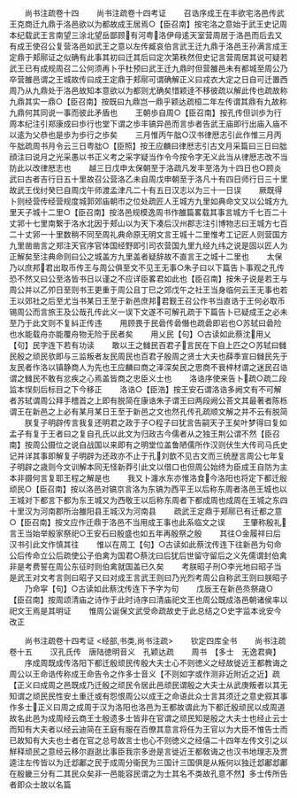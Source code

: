 <!-- { "loadSidebar": true } -->






　　尚书注疏卷十四
　　尚书注疏卷十四考证
　　召诰序成王在丰欲宅洛邑传武王克商迁九鼎于洛邑欲以为都故成王居焉○【臣召南】按宅洛之意始于武王史记周本纪载武王言南望三涂北望岳鄙顾有河粤洛伊母逺天室营周居于洛邑而后去又有成王使召公复营洛邑如武王之意以左传臧哀伯言武王迁九鼎于洛邑王孙满言成王定鼎于郏鄏证之似确有此事其初曰迁其后曰定次第秩然但史记言营周居其说可疑若武王已有成规周召二公何须再卜乎杜预曰武王迁九鼎时但营雒邑未有都城至周公乃卒营雒邑谓之王城故传曰成王定鼎于郏鄏可谓确解正义曰戎衣大定之日自可迁置西周乃从九鼎处于洛邑故知本意欲以为都则尤确矣惜颖逹不移彼疏以解此传也疏故称九鼎其实一鼎○【臣召南】按既曰九鼎岂一鼎乎颖达疏桓二年左传谓其鼎有九故称九鼎何其同说一事而彼此矛盾也
　　王朝歩自周○【臣召南】按孔传但训歩为行周本纪注引郑康成曰歩行也堂下谓之歩丰镐异邑而言歩者告武王庙即行出庙入庙不以逺为父恭也是歩为歩行之歩矣
　　三月惟丙午朏○汉书律厯志引此作惟三月丙午朏疏周书月令云三日粤朏○【臣照】按王应麟曰律厯志引古文月采篇曰三日曰朏顔注曰说月之光采愚以书正义考之采字疑当作令今按令字无义此当从律厯志改不当防此以改律厯志也
　　越三日戊申太保朝至于洛疏凡发丰至洛为十四日也○顾炎武曰古者吉行日五十里故召公营洛乙未自周戊申朝至于洛凡十有四日师行日三十里故武王伐纣癸巳自周戊午师渡孟津凡二十有五日汉志以为三十一日误
　　厥既得卜则经营传经营规度城郭郊庙朝市之位处疏匠人王城方九里如典命文又以公城方九里天子城十二里○【臣召南】按洛邑规模逸周书作雒篇畧载其事言城方千七百二十丈郛十七里南繋于洛水北因于郏山以为天下凑后汉州郡志注引博物志曰王城方七百二十丈郛一十里数稍不同至周礼典命原无明文言王城十二里惟考工记匠人则营国方九里凿凿言之郑注天官序官体国经野即引司农营国九里九经九纬之说是固以匠人为正解矣至注典命则曰公之城盖方九里盖者疑辞故不直言王之城十二里也
　　太保乃以庶邦君出取币传王与周公俱至文不见王无事○朱子曰以下篇告卜事观之孔传恐不然又曰公至洛皆书日以谨之不应详臣畧君如此也【臣召南】按朱子说是若王与周公并以乙夘日至则书王更重于周公且丁巳之郊戊午之社王当身临何云王无事也若王以郊社之后至尤当书某日王至于新邑庶邦君觐王召公作书当直诰于王何必取币锡周公而言旅王及公哉孔传此义一误下文遂不可解孔疏于下篇告卜已疑成王之必未至乃于此文则不复紏正传违
　　用顾畏于民碞传碞僭也疏碞即岩也○苏轼曰碞险也水能载舟亦能覆舟物无险于民者矣
　　用乂民【句】○古读如此蔡沈用乂【句】民字连下若有功读
　　敢以王之雠民百君子言民在下自上匹之○苏轼曰雠民殷之顽民欤即与三监叛者友民周民也百君子殷周之贤士大夫也薛季宣曰雠民先于友民者作洛以镇静商人为先也王应麟曰商之泽深矣民之思商不衰梓材谓之迷民召诰谓之雠民不敢有忿疾之心焉盖皆商之忠臣义士也
　　洛诰序使来告卜疏○疏二段监本悮刻后标目之下今移正
　　洛诰○【臣浩】按王安石谓洛诰多阙文有不可解者苏轼谓周公拜手稽首之上即有脱简在康诰朱子谓王曰两段阙公荅文其最著者陈栎谓王在新邑之上必有某月某日王至于新邑之文也然孔传孔疏顺文解之并不云有脱简
　　朕复子明辟传言我复还明君之政于子○程子曰犹言告嗣天子王矣叶梦得曰复如孟子有复于王者曰之复自孔氏以此文为归政古今儒者从之独王荆公谓不然【臣召南】按周公摄位之说自战国以来即有之明堂位盖鲁陋儒所作汉则伏生大传司马氏史记并详其事即解复子明辟为还政亦不止于孔刘歆不见古文而三统歴言周公七年复子明辟之歳则今文训解本同无怪新莽引此文以借口也但周公始终为臣成王自防为主本非摄何言复耶王程之解是也
　　我又卜瀍水东亦惟洛食今洛阳也将定下都迁殷顽民○【臣召南】按以洛邑对镐京言洛为东镐为西平王以后称东周者洛邑王城也以王城对下都言下都为东王城又为西敬王以后称东周者下都成周也成周在王城之东四十里汉为河南郡所治雒阳县王城汉为河南县
　　疏武王定鼎于郏鄏已有迁都之意○【臣召南】按文应作迁鼎于洛邑不当用成王事也此系临文之误
　　王肇称殷礼言王当始举殷家祭祀○王安石曰殷盛也如五年再殷祭之殷
　　其往○金履祥曰后汉书引此文作慎其往
　　惟以在周工【句】○古读如此蔡沈传连下往新邑为句命公后传命立公后疏使公子伯禽为国君○蔡沈曰后犹后世留守留后之义先儒谓封伯禽非是考费誓在周公东征时则伯禽就国盖已久矣
　　考朕昭子刑○李光地曰昭子当是武王对文考言则曰昭子又曰对成王言武王则曰乃光烈考周公自称武王则曰朕昭子
　　乃命寜【句】○古读如此蔡沈传连下予字为句
　　戊辰王在新邑烝祭歳○【臣召南】按周颂清庙之诗作于此时诗序曰清庙祀文王也周公既成洛邑朝诸侯率以祀文王焉是其明证
　　惟周公诞保文武受命疏故史于此总结之○史字监本讹安今改正








　　尚书注疏卷十四考证
<经部,书类,尚书注疏>
　　钦定四库全书
　　尚书注疏卷十五
　　汉孔氏传　唐陆徳明音义　孔颖达疏
　　周书　【多士　无逸君奭】
　　序成周既成传洛阳下都迁殷顽民传殷大夫士心不则徳义之经故徙近王都教诲之周公以王命诰传称成王命告令之作多士音义【不则如字或作测非近附近之近】疏【正义曰成周之邑既成乃迁殷之顽民令居此邑顽民谓殷之大夫士从武庚叛者以其无知谓之顽民民性安土重迁或有怨恨周公以成王之命语此众士言其须迁之意史叙其事作多士正义曰周之成周于汉为洛阳也洛邑为王都故谓此为下都迁殷顽民以成周道故名此邑为成周经云商王士殷遗多士皆非在官谓之顽民知是殷之大夫士也经止云士而知有大夫者以经云迪简在王庭有服在百僚其意言将任为王官以为大臣不惟告士而已故知有大夫也士者在官之总号故言士也心不则徳义之经僖二十四年左传文引之以觧释顽民之意经云移尔遐逖比事臣我宗多逊是言徙近王都敎诲之也汉书地理志及贾逵注左传皆以为迁邶鄘之民于成周分衞民为三国计三国俱是从叛何以独迁邶鄘邶鄘在殷畿三分有二其民众矣非一邑能容民谓之为士其名不类故孔意不然】多士传所告者即众士故以名篇
